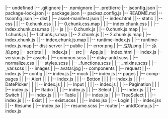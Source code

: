 |-- undefined
    |-- .gitignore
    |-- .npmignore
    |-- .prettierrc
    |-- jsconfig.json
    |-- package-lock.json
    |-- package.json
    |-- packez.config.js
    |-- README.md
    |-- tsconfig.json
    |-- dist
    |   |-- asset-manifest.json
    |   |-- index.html
    |   |-- static
    |       |-- css
    |       |   |-- 0.chunk.css
    |       |   |-- 0.chunk.css.map
    |       |   |-- index.chunk.css
    |       |   |-- index.chunk.css.map
    |       |-- js
    |           |-- 0.chunk.js
    |           |-- 0.chunk.js.map
    |           |-- 1.chunk.js
    |           |-- 1.chunk.js.map
    |           |-- 2.chunk.js
    |           |-- 2.chunk.js.map
    |           |-- index.chunk.js
    |           |-- index.chunk.js.map
    |           |-- runtime-index.js
    |           |-- runtime-index.js.map
    |-- dist-server
    |-- public
    |   |-- error.png
    |   |-- 成功.png
    |   |-- 添加.png
    |-- scripts
    |   |-- index.js
    |-- src
        |-- App.js
        |-- index.html
        |-- index.js
        |-- version.js
        |-- assets
        |   |-- common.scss
        |   |-- dsky-antd.scss
        |   |-- normalize.css
        |   |-- styles.scss
        |   |-- _functions.scss
        |   |-- _mixins.scss
        |   |-- _var.scss
        |   |-- images
        |       |-- avatar.jpg
        |-- components
        |   |-- request
        |       |-- index.js
        |-- config
        |   |-- index.js
        |-- mock
        |   |-- index.js
        |-- pages
        |   |-- comp-pages
        |   |   |-- Alert
        |   |   |   |-- index.js
        |   |   |-- Botton
        |   |   |   |-- index.js
        |   |   |-- DatePicker
        |   |   |   |-- index.js
        |   |   |-- Input
        |   |   |   |-- index.js
        |   |   |-- Pagination
        |   |   |   |-- index.js
        |   |   |-- Radio
        |   |   |   |-- index.js
        |   |   |-- Select
        |   |   |   |-- index.js
        |   |   |-- Switch
        |   |   |   |-- index.js
        |   |   |-- Table
        |   |   |   |-- index.js
        |   |   |-- TreeSelect
        |   |       |-- index.js
        |   |-- Exist
        |   |   |-- exist.scss
        |   |   |-- index.jsx
        |   |-- Login
        |   |   |-- index.jsx
        |   |-- Resume
        |       |-- index.jsx
        |       |-- resume.scss
        |-- router
            |-- antdComp.js
            |-- index.js
